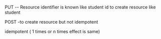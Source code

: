 PUT -- Resource identifier is known like student id
      to create resource like student

POST -to create resource but not idempotent
     
idempotent ( 1 times or n times effect is same)

